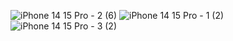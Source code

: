 ![iPhone 14   15 Pro - 2 (6)](https://github.com/AlexDsv/Edia/assets/97011994/332a6941-f9d0-4645-9cbc-8040e7707862)
![iPhone 14   15 Pro - 1 (2)](https://github.com/AlexDsv/Edia/assets/97011994/65033670-74a7-4e96-b9bd-9ebed6553816)
![iPhone 14   15 Pro - 3 (2)](https://github.com/AlexDsv/Edia/assets/97011994/64e2bedc-cb39-4d5e-a4df-677e835a21a8)
